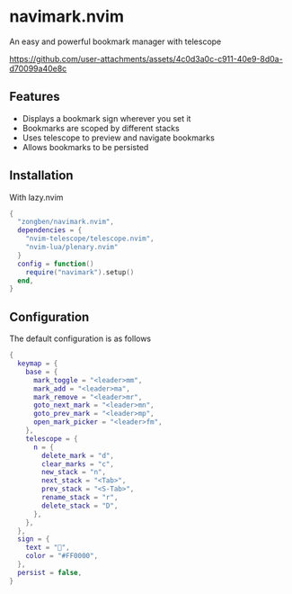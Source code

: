 # navimark.nvim

An easy and powerful bookmark manager with telescope

https://github.com/user-attachments/assets/4c0d3a0c-c911-40e9-8d0a-d70099a40e8c

## Features

- Displays a bookmark sign wherever you set it
- Bookmarks are scoped by different stacks
- Uses telescope to preview and navigate bookmarks
- Allows bookmarks to be persisted

## Installation

With lazy.nvim
```lua
{
  "zongben/navimark.nvim",
  dependencies = {
    "nvim-telescope/telescope.nvim",
    "nvim-lua/plenary.nvim"
  }
  config = function()
    require("navimark").setup()
  end,
}
```

## Configuration

The default configuration is as follows
```lua
{
  keymap = {
    base = {
      mark_toggle = "<leader>mm",
      mark_add = "<leader>ma",
      mark_remove = "<leader>mr",
      goto_next_mark = "<leader>mn",
      goto_prev_mark = "<leader>mp",
      open_mark_picker = "<leader>fm",
    },
    telescope = {
      n = {
        delete_mark = "d",
        clear_marks = "c",
        new_stack = "n",
        next_stack = "<Tab>",
        prev_stack = "<S-Tab>",
        rename_stack = "r",
        delete_stack = "D",
      },
    },
  },
  sign = {
    text = "",
    color = "#FF0000",
  },
  persist = false,
}
```
